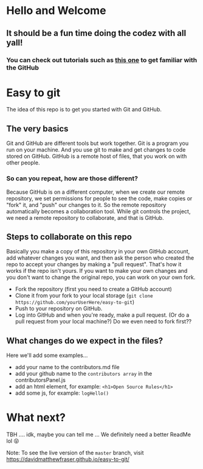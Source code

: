 

# Hello and Welcome
## It should be a fun time doing the codez with all yall!
### You can check out tutorials such as <a href='https://github.com/firstcontributions/first-contributions/blob/master/README.md'>this one</a> to get familiar with the GitHub


# Easy to git
The idea of this repo is to get you started with Git and GitHub.

## The very basics
Git and GitHub are different tools but work together. Git is a program you run on your machine. And you use git to make and get changes to code stored on GitHub. GitHub is a remote host of files, that you work on with other people.

### So can you repeat, how are those different?
Because GitHub is on a different computer, when we create our remote repository, we set permissions for people to see the code, make copies or "fork" it, and "push" our changes to it.
So the remote repository automatically becomes a collaboration tool. While git controls the project, we need a remote repository to collaborate, and that is GitHub.

## Steps to collaborate on this repo
Basically you make a copy of this repository in your own GitHub account, add whatever changes you want, and then ask the person who created the repo to accept your changes by making a "pull request". That's how it works if the repo isn't yours. If you want to make your own changes and you don't want to change the original repo, you can work on your own fork.
* Fork the repository (first you need to create a GitHub account)
* Clone it from your fork to your local storage (`git clone https://github.com/yourUserHere/easy-to-git`)
* Push to your repository on GitHub.
* Log into GitHub and when you're ready, make a pull request. (Or do a pull request from your local machine?)   Do we even need to fork first??

## What changes do we expect in the files?
Here we'll add some examples...
- add your name to the contributors.md file
- add your github name to the ``` contributors array ``` in the contributorsPanel.js 
- add an html element, for example: ``` <h1>Open Source Rules</h1> ```
- add some js, for example: ```logHello()```

# What next?
TBH .... idk, maybe you can tell me ...
We definitely need a better ReadMe lol 😝 


Note: To see the live version of the `master` branch, visit https://davidmatthewfraser.github.io/easy-to-git/


